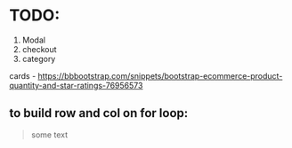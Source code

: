 # TODO:

1. Modal
2. checkout
3. category

cards - https://bbbootstrap.com/snippets/bootstrap-ecommerce-product-quantity-and-star-ratings-76956573

## to build row and col on for loop:

>  <div class="row row-cols-4">
>    <div *ngFor="let prod of categoryArray" class="col">
>                   some text
>    </div>
>  </div>
